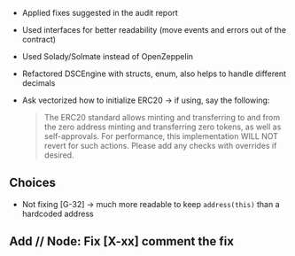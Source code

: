 - Applied fixes suggested in the audit report
- Used interfaces for better readability (move events and errors out of the contract)
- Used Solady/Solmate instead of OpenZeppelin
- Refactored DSCEngine with structs, enum, also helps to handle different decimals

- Ask vectorized how to initialize ERC20
  -> if using, say the following:
  > The ERC20 standard allows minting and transferring to and from the zero address
  > minting and transferring zero tokens, as well as self-approvals.
  > For performance, this implementation WILL NOT revert for such actions.
  > Please add any checks with overrides if desired.

## Choices

- Not fixing [G-32] -> much more readable to keep `address(this)` than a hardcoded address

## Add // Node: Fix [X-xx] comment the fix
